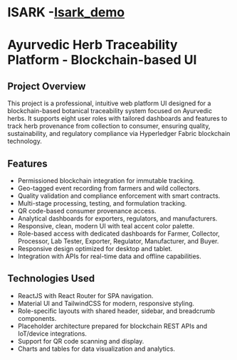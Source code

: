 # ISARK -[Isark_demo](https://isark-tracer-prototype1.vercel.app/)
# Ayurvedic Herb Traceability Platform - Blockchain-based UI

## Project Overview
This project is a professional, intuitive web platform UI designed for a blockchain-based botanical traceability system focused on Ayurvedic herbs. It supports eight user roles with tailored dashboards and features to track herb provenance from collection to consumer, ensuring quality, sustainability, and regulatory compliance via Hyperledger Fabric blockchain technology.

## Features
- Permissioned blockchain integration for immutable tracking.
- Geo-tagged event recording from farmers and wild collectors.
- Quality validation and compliance enforcement with smart contracts.
- Multi-stage processing, testing, and formulation tracking.
- QR code-based consumer provenance access.
- Analytical dashboards for exporters, regulators, and manufacturers.
- Responsive, clean, modern UI with teal accent color palette.
- Role-based access with dedicated dashboards for Farmer, Collector, Processor, Lab Tester, Exporter, Regulator, Manufacturer, and Buyer.
- Responsive design optimized for desktop and tablet.
- Integration with APIs for real-time data and offline capabilities.

## Technologies Used
- ReactJS with React Router for SPA navigation.
- Material UI and TailwindCSS for modern, responsive styling.
- Role-specific layouts with shared header, sidebar, and breadcrumb components.
- Placeholder architecture prepared for blockchain REST APIs and IoT/device integrations.
- Support for QR code scanning and display.
- Charts and tables for data visualization and analytics.
